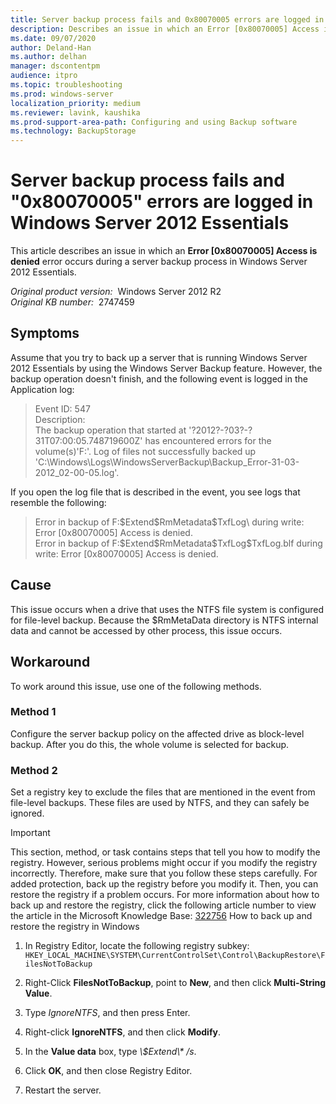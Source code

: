```yaml
---
title: Server backup process fails and 0x80070005 errors are logged in Windows Server 2012 Essentials
description: Describes an issue in which an Error [0x80070005] Access is denied occurs during a server backup process in Windows Server 2012 Essentials. Provides workarounds.
ms.date: 09/07/2020
author: Deland-Han
ms.author: delhan
manager: dscontentpm
audience: itpro
ms.topic: troubleshooting
ms.prod: windows-server
localization_priority: medium
ms.reviewer: lavink, kaushika
ms.prod-support-area-path: Configuring and using Backup software
ms.technology: BackupStorage
---
```

# Server backup process fails and "0x80070005" errors are logged in Windows Server 2012 Essentials

This article describes an issue in which an **Error [0x80070005] Access is denied** error occurs during a server backup process in Windows Server 2012 Essentials.

_Original product version:_ &nbsp;Windows Server 2012 R2  
_Original KB number:_ &nbsp;2747459

## Symptoms

Assume that you try to back up a server that is running Windows Server 2012 Essentials by using the Windows Server Backup feature. However, the backup operation doesn't finish, and the following event is logged in the Application log:

> Event ID: 547  
Description:  
The backup operation that started at '?2012?-?03?-?31T07:00:05.748719600Z' has encountered errors for the volume(s)'F:'. Log of files not successfully backed up 'C:\Windows\Logs\WindowsServerBackup\Backup_Error-31-03-2012_02-00-05.log'.  

If you open the log file that is described in the event, you see logs that resemble the following:

> Error in backup of F:\$Extend\$RmMetadata\$TxfLog\ during write: Error [0x80070005] Access is denied.  
Error in backup of F:\$Extend\$RmMetadata\$TxfLog\$TxfLog.blf during write: Error [0x80070005] Access is denied.  

## Cause

This issue occurs when a drive that uses the NTFS file system is configured for file-level backup. Because the $RmMetaData directory is NTFS internal data and cannot be accessed by other process, this issue occurs.

## Workaround

To work around this issue, use one of the following methods.

### Method 1

Configure the server backup policy on the affected drive as block-level backup. After you do this, the whole volume is selected for backup.

### Method 2

Set a registry key to exclude the files that are mentioned in the event from file-level backups. These files are used by NTFS, and they can safely be ignored.

> [!IMPORTANT]
> This section, method, or task contains steps that tell you how to modify the registry. However, serious problems might occur if you modify the registry incorrectly. Therefore, make sure that you follow these steps carefully. For added protection, back up the registry before you modify it. Then, you can restore the registry if a problem occurs. For more information about how to back up and restore the registry, click the following article number to view the article in the Microsoft Knowledge Base: [322756](https://support.microsoft.com/help/322756) How to back up and restore the registry in Windows  

1. In Registry Editor, locate the following registry subkey:
    `HKEY_LOCAL_MACHINE\SYSTEM\CurrentControlSet\Control\BackupRestore\FilesNotToBackup`  

2. Right-Click **FilesNotToBackup**, point to **New**, and then click **Multi-String Value**.
3. Type *IgnoreNTFS*, and then press Enter.
4. Right-click **IgnoreNTFS**, and then click **Modify**.
5. In the **Value data** box, type *\\$Extend\\\* /s*.
6. Click **OK**, and then close Registry Editor.
7. Restart the server.
